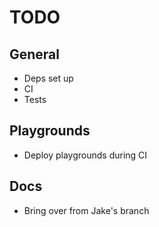 # TODO

## General

- Deps set up
- CI
- Tests

## Playgrounds

- Deploy playgrounds during CI

## Docs

- Bring over from Jake's branch